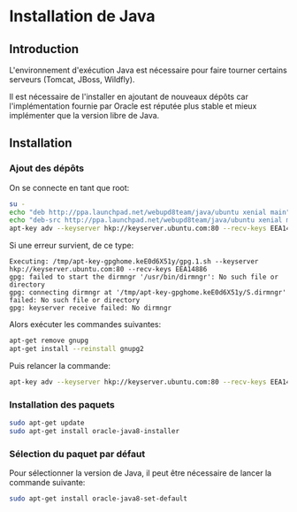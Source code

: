 # Installation de Java
## Introduction

L'environnement d'exécution Java est nécessaire pour faire tourner certains serveurs (Tomcat, JBoss, Wildfly).

Il est nécessaire de l'installer en ajoutant de nouveaux dépôts car l'implémentation fournie par Oracle est réputée plus stable et mieux implémenter que la version libre de Java.

## Installation
### Ajout des dépôts

On se connecte en tant que root:

```bash
su -
echo "deb http://ppa.launchpad.net/webupd8team/java/ubuntu xenial main" | tee /etc/apt/sources.list.d/webupd8team-java.list
echo "deb-src http://ppa.launchpad.net/webupd8team/java/ubuntu xenial main" | tee -a /etc/apt/sources.list.d/webupd8team-java.list
apt-key adv --keyserver hkp://keyserver.ubuntu.com:80 --recv-keys EEA14886
```

Si une erreur survient, de ce type:

```
Executing: /tmp/apt-key-gpghome.keE0d6X51y/gpg.1.sh --keyserver hkp://keyserver.ubuntu.com:80 --recv-keys EEA14886
gpg: failed to start the dirmngr '/usr/bin/dirmngr': No such file or directory
gpg: connecting dirmngr at '/tmp/apt-key-gpghome.keE0d6X51y/S.dirmngr' failed: No such file or directory
gpg: keyserver receive failed: No dirmngr
```

Alors exécuter les commandes suivantes:

```bash
apt-get remove gnupg
apt-get install --reinstall gnupg2
```

Puis relancer la commande:
```bash
apt-key adv --keyserver hkp://keyserver.ubuntu.com:80 --recv-keys EEA14886
```

### Installation des paquets

```bash
sudo apt-get update
sudo apt-get install oracle-java8-installer
```

### Sélection du paquet par défaut
Pour sélectionner la version de Java, il peut être nécessaire de lancer la commande suivante:

```bash
sudo apt-get install oracle-java8-set-default
```
